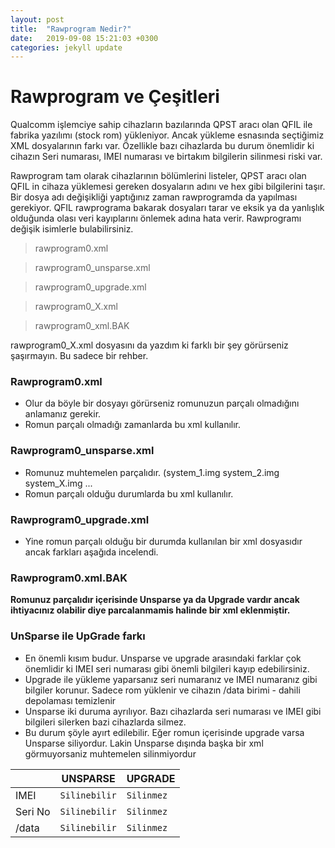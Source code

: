 ```yaml
---
layout: post
title:  "Rawprogram Nedir?"
date:   2019-09-08 15:21:03 +0300
categories: jekyll update
---
```

# Rawprogram ve Çeşitleri

Qualcomm işlemciye sahip cihazların bazılarında QPST aracı olan QFIL ile fabrika yazılımı (stock rom) yükleniyor. Ancak yükleme esnasında seçtiğimiz XML dosyalarının farkı var. Özellikle bazı cihazlarda bu durum önemlidir ki cihazın Seri numarası, IMEI numarası ve birtakım bilgilerin silinmesi riski var.

Rawprogram tam olarak cihazlarının bölümlerini listeler, QPST aracı olan QFIL in cihaza yüklemesi gereken dosyaların adını ve hex gibi bilgilerini taşır. Bir dosya adı değişikliği yaptığınız zaman rawprogramda da yapılması gerekiyor. QFIL rawprograma bakarak dosyaları tarar ve eksik ya da yanlışlık olduğunda olası veri kayıplarını önlemek adına hata verir.
Rawprogramı değişik isimlerle bulabilirsiniz.

> rawprogram0.xml

> rawprogram0_unsparse.xml

> rawprogram0_upgrade.xml

> rawprogram0_X.xml

> rawprogram0_xml.BAK

rawprogram0_X.xml dosyasını da yazdım ki farklı bir şey görürseniz şaşırmayın. Bu sadece bir rehber.
### Rawprogram0.xml
-   Olur da böyle bir dosyayı görürseniz romunuzun parçalı olmadığını anlamanız gerekir.
-   Romun parçalı olmadığı zamanlarda bu xml kullanılır.

### **Rawprogram0_unsparse.xml**
-   Romunuz muhtemelen parçalıdır. (system_1.img system_2.img system_X.img ...
-   Romun parçalı olduğu durumlarda bu xml kullanılır.

### **Rawprogram0_upgrade.xml**

-   Yine romun parçalı olduğu bir durumda kullanılan bir xml dosyasıdır ancak farkları aşağıda incelendi.

### **Rawprogram0.xml.BAK**

**Romunuz parçalıdır içerisinde Unsparse ya da Upgrade vardır ancak ihtiyacınız olabilir diye parcalanmamis halinde bir xml eklenmiştir.**

### UnSparse ile UpGrade farkı

-   En önemli kısım budur. Unsparse ve upgrade arasındaki farklar çok önemlidir ki IMEI seri numarası gibi önemli bilgileri kayıp edebilirsiniz.
-   Upgrade ile yükleme yaparsanız seri numaranız ve IMEI numaranız gibi bilgiler korunur. Sadece rom yüklenir ve cihazın /data birimi - dahili depolaması temizlenir
-   Unsparse iki duruma ayrılıyor. Bazı cihazlarda seri numarası ve IMEI gibi bilgileri silerken bazi cihazlarda silmez.
-   Bu durum şöyle ayırt edilebilir. Eğer romun içerisinde upgrade varsa Unsparse siliyordur. Lakin Unsparse dışında başka bir xml görmuyorsaniz muhtemelen silinmiyordur

|                |UNSPARSE                           |UPGRADE                         |
|------------------|------------------------------- |---------------------------------|
|IMEI            |`Silinebilir`					  | `Silinmez`
|Seri No           |`Silinebilir`            | `Silinmez`           |
|/data          |`Silinebilir`| `Silinmez`


